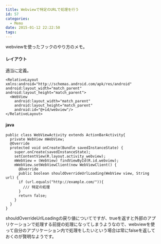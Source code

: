 ```yaml
---
title: Webviewで特定のURLで処理を行う
id: 57
categories:
  - Memo
date: 2015-01-12 22:22:50
tags:
---
```

webviewを使ったフックのやり方のメモ。

<!--more-->

#### レイアウト

適当に定義。

```
<RelativeLayout xmlns:android="http://schemas.android.com/apk/res/android"
android:layout_width="match_parent"
android:layout_height="match_parent">
  <WebView
    android:layout_width="match_parent"
    android:layout_height="match_parent"
    android:id="@+id/webview"/>
</RelativeLayout>
```

#### java

```
public class WebViewActivity extends ActionBarActivity{
  private WebView mWebView;
  @Override
  protected void onCreate(Bundle savedInstanceState) {
    super.onCreate(savedInstanceState);
    setContentView(R.layout.activity_webview);
    mWebView = (WebView) findViewById(R.id.webview);
    mWebView.setWebViewClient(new WebViewClient() {
      @Override
      public boolean shouldOverrideUrlLoading(WebView view, String url) {
      if (url.equals("http://example.com/")){
        /// 特定の処理
      }
      return false;
    }
  }
}
```

shouldOverrideUrlLoadingの戻り値についてですが、trueを返すと外部のアプリケーションで処理する前提の処理になってしまうようなので、webviewを使って自分のアプリケーション内で処理をしたいという場合は常にfalseを返しておくのが賢明なようです。